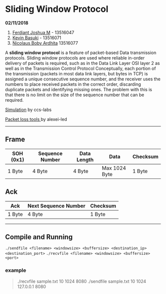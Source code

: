 # Sliding Window Protocol
**02/11/2018**

1. [Ferdiant Joshua M](https://github.com/FerdiantJoshua) - 13516047
2. [Kevin Basuki](https://github.com/kevinbasuki) - 13516071
3. [Nicolaus Boby Ardhita](https://github.com/nicolausboby) 13516077

A  **sliding window protocol**  is a feature of packet-based  Data transmission protocols. Sliding window protocols are used where reliable in-order delivery of packets is required, such as in the  Data Link Layer OSI layer 2 as well as in the Transmission Control Protocol 
Conceptually, each portion of the transmission (packets in most data link layers, but bytes in TCP) is assigned a unique consecutive sequence number, and the receiver uses the numbers to place received packets in the correct order, discarding duplicate packets and identifying missing ones. The problem with this is that there is no limit on the size of the sequence number that can be required.

[Simulation](http://www.ccs-labs.org/teaching/rn/animations/gbn_sr/) by ccs-labs

[Packet loss tools ](https://github.com/alexei-led/pumba) by alexei-led

---

## Frame
SOH (0x1)| Sequence Number|Data Length|Data|Checksum
| ------ |----------------| ----------|--- | ---
|1 Byte | 4 Byte | 4 Byte | Max 1024 Byte |1 Byte|

## Ack
Ack | Next Sequence Number|Checksum
| ------ |----------------| ----------|
|1 Byte | 4 Byte | 1 Byte | 

---
## Compile and Running

```./sendfile <filename> <windowsize> <buffersize> <destination_ip> <destination_port>```
```./recvfile <filename> <windowsize> <buffersize> <port>```

### example
> ./recvfile sample.txt 10 1024 8080 </break>
> ./sendfile sample.txt 10 1024 127.0.0.1 8080 </break>